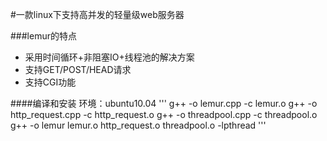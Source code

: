 #一款linux下支持高并发的轻量级web服务器

###lemur的特点
- 采用时间循环+非阻塞IO+线程池的解决方案
- 支持GET/POST/HEAD请求
- 支持CGI功能

####编译和安装
环境：ubuntu10.04
'''
g++ -o lemur.cpp -c lemur.o
g++ -o http_request.cpp -c http_request.o
g++ -o threadpool.cpp -c threadpool.o
g++ -o lemur lemur.o http_request.o threadpool.o -lpthread
'''

